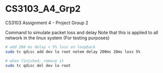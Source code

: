 # CS3103_A4_Grp2
CS3103 Assignment 4 - Project Group 2

Command to simulate packet loss and delay
Note that this is applied to all network in the linux system (For testing purposes)
```sh
# add 200 ms delay + 5% loss on loopback
sudo tc qdisc add dev lo root netem delay 200ms 20ms loss 5%

# when finished, remove it
sudo tc qdisc del dev lo root
```